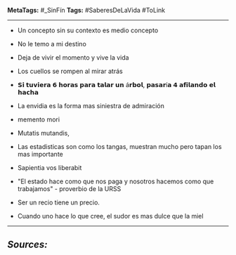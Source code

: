 **MetaTags:** #_SinFín
**Tags:** #SaberesDeLaVida #ToLink 
- - -
- Un concepto sin su contexto es medio concepto

- No le temo a mi destino

- Deja de vivir el momento y vive la vida

- Los cuellos se rompen al mirar atrás

- 𝗦𝗶 𝘁𝘂𝘃𝗶𝗲𝗿𝗮 𝟲 𝗵𝗼𝗿𝗮𝘀 𝗽𝗮𝗿𝗮 𝘁𝗮𝗹𝗮𝗿 𝘂𝗻 á𝗿𝗯𝗼𝗹, 𝗽𝗮𝘀𝗮𝗿í𝗮 𝟰 𝗮𝗳𝗶𝗹𝗮𝗻𝗱𝗼 𝗲𝗹 𝗵𝗮𝗰𝗵𝗮

- La envidia es la forma mas siniestra de admiración

- memento mori

- Mutatis mutandis,
 
- Las estadisticas son como los tangas, muestran mucho pero tapan los mas importante

- Sapientia vos liberabit

- "El estado hace como que nos paga y nosotros hacemos como que trabajamos" - proverbio de la URSS

- Ser un recio tiene un precio.

- Cuando uno hace lo que cree, el sudor es mas dulce que la miel
- - - 
## ***Sources:***